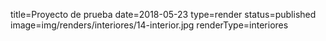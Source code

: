 title=Proyecto de prueba
date=2018-05-23
type=render
status=published
image=img/renders/interiores/14-interior.jpg
renderType=interiores
~~~~~~
